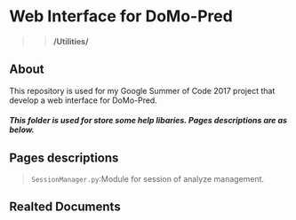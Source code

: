 # Web Interface for DoMo-Pred 
>> #### /Utilities/
## About

This repository is used for my Google Summer of Code 2017 project that develop a web interface for DoMo-Pred.


##### This folder is used for store some help libaries. Pages descriptions are as below.

## Pages descriptions
> `SessionManager.py`:Module for session of analyze management.
>

## Realted Documents

